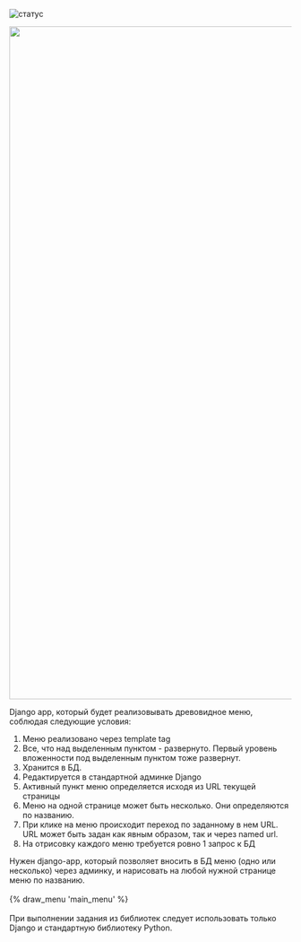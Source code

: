 ![статус](https://github.com/exp-ext/treemenu/actions/workflows/workflow.yml/badge.svg?event=push)

<p align="center">
<img src="https://github.com/exp-ext/treemenu/tree/main/treeview/media/tree.png?raw=true" width="1200">
</p>

<div>
<div>Django app, который будет реализовывать древовидное меню, соблюдая следующие условия:</div>
<ol>
<li>Меню реализовано через template tag</li>
<li>Все, что над выделенным пунктом - развернуто. Первый уровень вложенности под выделенным пунктом тоже развернут.</li>
<li>Хранится в БД.</li>
<li>Редактируется в стандартной админке Django</li>
<li>Активный пункт меню определяется исходя из URL текущей страницы</li>
<li>Меню на одной странице может быть несколько. Они определяются по названию.</li>
<li>При клике на меню происходит переход по заданному в нем URL. URL может быть задан как явным образом, так и через named url.</li>
<li>На отрисовку каждого меню требуется ровно 1 запрос к БД</li>
</ol>
<div>Нужен django-app, который позволяет вносить в БД меню (одно или несколько) через админку, и нарисовать на любой нужной странице меню по названию.</div>
<div>&nbsp;</div>
<div>{% draw_menu 'main_menu' %}</div>
<div>&nbsp;</div>
<div>При выполнении задания из библиотек следует использовать только Django и стандартную библиотеку Python.</div>
</div>
